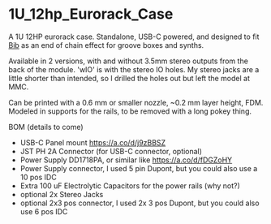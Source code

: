 # 1U_12hp_Eurorack_Case
A 1U 12HP eurorack case. Standalone, USB-C powered, and designed to fit [Bib](https://plinkysynth.com/docs/bib-manual) as an end of chain effect for groove boxes and synths.

Available in 2 versions, with and without 3.5mm stereo outputs from the back of the module. 'wIO' is with the stereo IO holes. My stereo jacks are a little shorter than intended, so I drilled the holes out but left the model at MMC.

Can be printed with a 0.6 mm or smaller nozzle, ~0.2 mm layer height, FDM. Modeled in supports for the rails, to be removed with a long pokey thing.

BOM (details to come)
- USB-C Panel mount https://a.co/d/j9zBBSZ
- JST PH 2A Connector (for USB-C connector, optional)
- Power Supply DD1718PA, or similar like https://a.co/d/fDGZoHY
- Power Supply connector, I used 5 pin Dupont, but you could also use a 10 pos IDC
- Extra 100 uF Electrolytic Capacitors for the power rails (why not?)
- optional 2x Stereo Jacks 
- optional 2x3 pos connector, I used 2x 3 pos Dupont, but you could also use 6 pos IDC 
